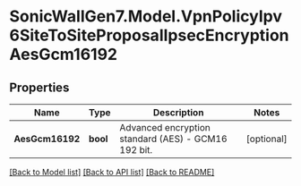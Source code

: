 # SonicWallGen7.Model.VpnPolicyIpv6SiteToSiteProposalIpsecEncryptionAesGcm16192

## Properties

Name | Type | Description | Notes
------------ | ------------- | ------------- | -------------
**AesGcm16192** | **bool** | Advanced encryption standard (AES) - GCM16 192 bit. | [optional] 

[[Back to Model list]](../README.md#documentation-for-models) [[Back to API list]](../README.md#documentation-for-api-endpoints) [[Back to README]](../README.md)

